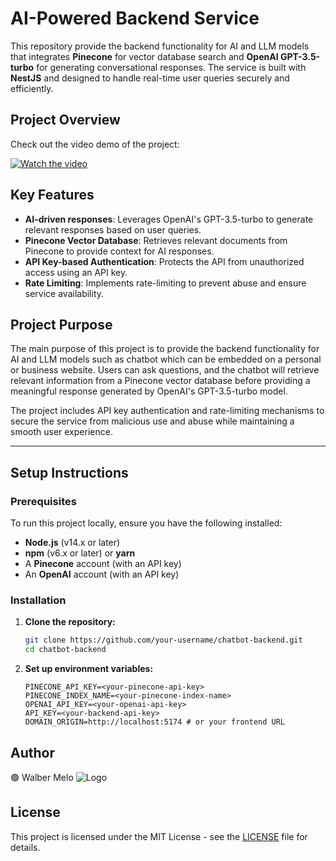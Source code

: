 # AI-Powered Backend Service

This repository provide the backend functionality for AI and LLM models that integrates **Pinecone** for vector database search and **OpenAI GPT-3.5-turbo** for generating conversational responses. The service is built with **NestJS** and designed to handle real-time user queries securely and efficiently.

## Project Overview

Check out the video demo of the project:

<a href="https://www.walbermelo.com/" target="_blank">
  <img src="https://res.cloudinary.com/devwm/image/upload/v1725457607/portofolio/website/nm9kmriuttwciufzs4mw.png" alt="Watch the video">
</a>

## Key Features

- **AI-driven responses**: Leverages OpenAI's GPT-3.5-turbo to generate relevant responses based on user queries.
- **Pinecone Vector Database**: Retrieves relevant documents from Pinecone to provide context for AI responses.
- **API Key-based Authentication**: Protects the API from unauthorized access using an API key.
- **Rate Limiting**: Implements rate-limiting to prevent abuse and ensure service availability.

## Project Purpose

The main purpose of this project is to provide the backend functionality for AI and LLM models such as chatbot which can be embedded on a personal or business website. Users can ask questions, and the chatbot will retrieve relevant information from a Pinecone vector database before providing a meaningful response generated by OpenAI's GPT-3.5-turbo model.

The project includes API key authentication and rate-limiting mechanisms to secure the service from malicious use and abuse while maintaining a smooth user experience.

---

## Setup Instructions

### Prerequisites

To run this project locally, ensure you have the following installed:

- **Node.js** (v14.x or later)
- **npm** (v6.x or later) or **yarn**
- A **Pinecone** account (with an API key)
- An **OpenAI** account (with an API key)

### Installation

1. **Clone the repository:**

   ```bash
   git clone https://github.com/your-username/chatbot-backend.git
   cd chatbot-backend
   ```

2. **Set up environment variables:**

   ```
   PINECONE_API_KEY=<your-pinecone-api-key>
   PINECONE_INDEX_NAME=<your-pinecone-index-name>
   OPENAI_API_KEY=<your-openai-api-key>
   API_KEY=<your-backend-api-key>
   DOMAIN_ORIGIN=http://localhost:5174 # or your frontend URL

   ```

## Author

🟣 Walber Melo
![Logo](https://res.cloudinary.com/devwm/image/upload/c_thumb,w_50,g_face/v1723367694/portofolio/website/m2gllhg1bue59xkjaejy.png)

## License

This project is licensed under the MIT License - see the [LICENSE](LICENSE) file for details.
